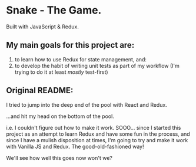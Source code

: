 # Snake - The Game. 

Built with JavaScript & Redux.

## My main goals for this project are:
1. to learn how to use Redux for state management, and:
2. to develop the habit of writing unit tests as part of my workflow (I'm trying to do it at least *mostly* test-first)

## Original README:
I tried to jump into the deep end of the pool with React and Redux.

...and hit my head on the bottom of the pool.

i.e. I couldn't figure out how to make it work. SOOO... since I started this 
project as an attempt to learn Redux and have some fun in the process, and since 
I have a mulish disposition at times, I'm going to try and make it work with 
Vanilla JS and Redux. The good-old-fashioned way!

We'll see how well this goes now won't we?


